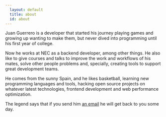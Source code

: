```yaml
---
  layout: default
  title: about
  id: about
---
```

Juan Guerrero is a developer that started his journey playing games and growing up wanting to make
them, but never dived into programming until his first year of college.

Now he works at NEC as a backend developer, among other things. He also like to give courses and
talks to improve the work and workflows of his mates, solve other people problems and, specially,
creating tools to support great development teams.

He comes from the sunny Spain, and he likes basketball, learning new programming languages and tools, hacking open source projects on
whatever latest technologies, frontend development and web performance optimization.

The legend says that if you send him [an email](mailto:juan.guerrero.lozano@gmail.com) he will get
back to you some day.
